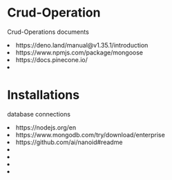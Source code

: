 # Crud-Operation
Crud-Operations documents
<li>https://deno.land/manual@v1.35.1/introduction</li>
<li>https://www.npmjs.com/package/mongoose</li>
<li>https://docs.pinecone.io/</li>
<li></li>

# Installations
database connections
<li>https://nodejs.org/en</li>
<li>https://www.mongodb.com/try/download/enterprise</li>
<li>https://github.com/ai/nanoid#readme</li>
<li></li>
<li></li>
<li></li>
<li></li>
